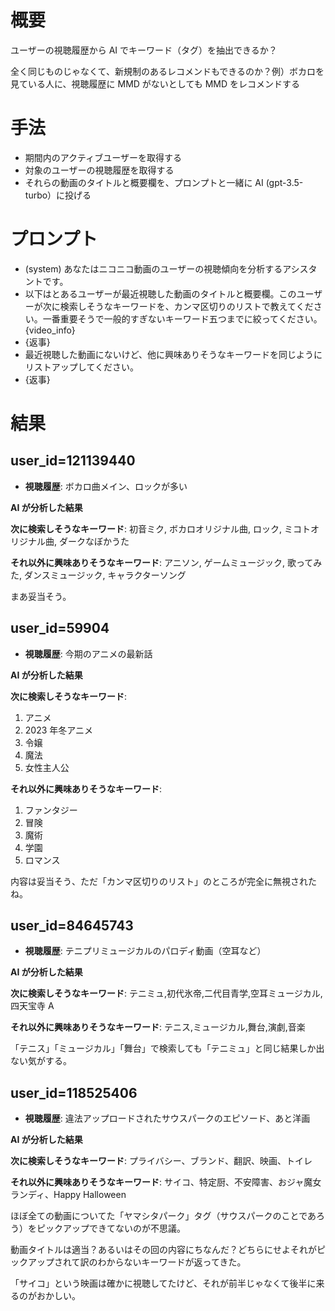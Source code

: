 # 概要

ユーザーの視聴履歴から AI でキーワード（タグ）を抽出できるか？

全く同じものじゃなくて、新規制のあるレコメンドもできるのか？例）ボカロを見ている人に、視聴履歴に MMD がないとしても MMD をレコメンドする

# 手法

- 期間内のアクティブユーザーを取得する
- 対象のユーザーの視聴履歴を取得する
- それらの動画のタイトルと概要欄を、プロンプトと一緒に AI (gpt-3.5-turbo）に投げる

# プロンプト

- (system) あなたはニコニコ動画のユーザーの視聴傾向を分析するアシスタントです。
- 以下はとあるユーザーが最近視聴した動画のタイトルと概要欄。このユーザーが次に検索しそうなキーワードを、カンマ区切りのリストで教えてください。一番重要そうで一般的すぎないキーワード五つまでに絞ってください。{video_info}
- {返事}
- 最近視聴した動画にないけど、他に興味ありそうなキーワードを同じようにリストアップしてください。
- {返事}

# 結果

## user_id=121139440

- **視聴履歴**: ボカロ曲メイン、ロックが多い

**AI が分析した結果**

**次に検索しそうなキーワード**: 初音ミク, ボカロオリジナル曲, ロック, ミコトオリジナル曲, ダークなぼかうた

**それ以外に興味ありそうなキーワード**: アニソン, ゲームミュージック, 歌ってみた, ダンスミュージック, キャラクターソング

まあ妥当そう。

## user_id=59904

- **視聴履歴**: 今期のアニメの最新話

**AI が分析した結果**

**次に検索しそうなキーワード**:

1. アニメ
2. 2023 年冬アニメ
3. 令嬢
4. 魔法
5. 女性主人公

**それ以外に興味ありそうなキーワード**:

1. ファンタジー
2. 冒険
3. 魔術
4. 学園
5. ロマンス

内容は妥当そう、ただ「カンマ区切りのリスト」のところが完全に無視されたね。

## user_id=84645743

- **視聴履歴**: テニプリミュージカルのパロディ動画（空耳など）

**AI が分析した結果**

**次に検索しそうなキーワード**: テニミュ,初代氷帝,二代目青学,空耳ミュージカル,四天宝寺 A

**それ以外に興味ありそうなキーワード**: テニス,ミュージカル,舞台,演劇,音楽

「テニス」「ミュージカル」「舞台」で検索しても「テニミュ」と同じ結果しか出ない気がする。

## user_id=118525406

- **視聴履歴**: 違法アップロードされたサウスパークのエピソード、あと洋画

**AI が分析した結果**

**次に検索しそうなキーワード**: プライバシー、ブランド、翻訳、映画、トイレ

**それ以外に興味ありそうなキーワード**: サイコ、特定厨、不安障害、おジャ魔女ランディ、Happy Halloween

ほぼ全ての動画についてた「ヤマシタパーク」タグ（サウスパークのことであろう）をピックアップできてないのが不思議。

動画タイトルは適当？あるいはその回の内容にちなんだ？どちらにせよそれがピックアップされて訳のわからないキーワードが返ってきた。

「サイコ」という映画は確かに視聴してたけど、それが前半じゃなくて後半に来るのがおかしい。
